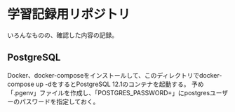 # 学習記録用リポジトリ

いろんなものの、確認した内容の記録。

## PostgreSQL

Docker、docker-composeをインストールして、このディレクトリでdocker-compose up -dをするとPostgreSQL 12.1のコンテナを起動する。
予め「.pgenv」ファイルを作成し、「POSTGRES_PASSWORD=」にpostgresユーザーのパスワードを指定しておく。
